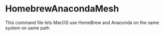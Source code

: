 # HomebrewAnacondaMesh
This command file lets MacOS use HomeBrew and Anaconda on the same system on same path
